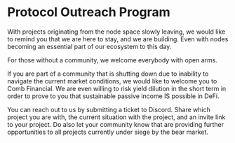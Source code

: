 # Protocol Outreach Program

With projects originating from the node space slowly leaving, we would like to remind you that we are here to stay, and we are building. Even with nodes becoming an essential part of our ecosystem to this day.

For those without a community, we welcome everybody with open arms.

If you are part of a community that is shutting down due to inability to navigate the current market conditions, we would like to welcome you to Comb Financial. We are even willing to risk yield dilution in the short term in order to prove to you that sustainable passive income IS possible in DeFi.

You can reach out to us by submitting a ticket to Discord. Share which project you are with, the current situation with the project, and an invite link to your project. Do also let your community know that are providing further opportunities to all projects currently under siege by the bear market.
